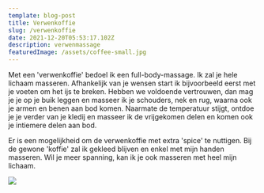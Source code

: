 ```yaml
---
template: blog-post
title: Verwenkoffie
slug: /verwenkoffie
date: 2021-12-20T05:53:17.102Z
description: verwenmassage
featuredImage: /assets/coffee-small.jpg
---
```


Met een 'verwenkoffie' bedoel ik een full-body-massage. Ik zal je hele lichaam masseren. Afhankelijk van je wensen start ik bijvoorbeeld eerst met je voeten om het ijs te breken. Hebben we voldoende vertrouwen, dan mag je je op je buik leggen en masseer ik je schouders, nek en rug, waarna ook je armen en benen aan bod komen. Naarmate de temperatuur stijgt, ontdoe je je verder van je kledij en masseer ik de vrijgekomen delen en komen ook je intiemere delen aan bod.

Er is een mogelijkheid om de verwenkoffie met extra 'spice' te nuttigen. Bij de gewone 'koffie' zal ik gekleed blijven en enkel met mijn handen masseren. Wil je meer spanning, kan ik je ook masseren met heel mijn lichaam.

![](/assets/massage-nude-small.jpg)
